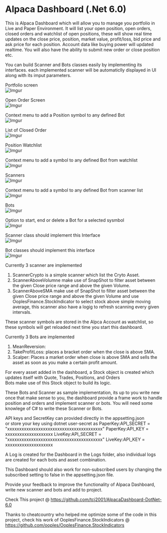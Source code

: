 ﻿# Alpaca Dashboard (.Net 6.0)

This is Alpaca Dashboard which will allow you to manage you portfolio in Live and Paper Environment. It will list your open position, open orders, closed orders and watchlist of open positions, these will show real time updates on the close price, position, market value, profit/loss, bid price and ask price for each position.
Account data like buying power will updated realtime. You will also have the ability to submit new order or close position etc.  

You can build Scanner and Bots classes easily by implementing its interfaces. each implemented scanner will be automaticlly displayed in UI along with its imput parameters.  

Portfolio screen  
![Imgur](https://i.imgur.com/y3wP9d4.png)

Open Order Screen  
![Imgur](https://i.imgur.com/ZP09z3B.png)

Context menu to add a Position symbol to any defined Bot  
![Imgur](https://i.imgur.com/KQvGIRi.png)


List of Closed Order  
![Imgur](https://i.imgur.com/KCeNEk8.png)

Position Watchlist  
![Imgur](https://i.imgur.com/XXvzkRg.png)

Context menu to add a symbol to any defined Bot from watchlist  
![Imgur](https://i.imgur.com/coNxk4v.png)

Scanners  
![Imgur](https://i.imgur.com/5cdraN1.png)

Context menu to add a symbol to any defined Bot from scanner list  
![Imgur](https://i.imgur.com/6VXCOa0.png)

Bots  
![Imgur](https://i.imgur.com/L1HRD59.png)

Option to start, end or delete a Bot for a selected sysmbol  
![Imgur](https://i.imgur.com/CKCOqAq.png)

Scanner class should implement this Interface  
![Imgur](https://i.imgur.com/PZOUj45.png)

Bot classes should implement this interface  
![Imgur](https://i.imgur.com/JjXiCMO.png)

Currently 3 scanner are implemented
1. ScannerCrypto is a simple scanner which list the Cryto Asset.  
2. ScannerAboveVolumne make use of SnapShot to filter asset between the given Close price range and above the given Volume.  
3. ScannerAboveSMA make use of SnapShot to filter asset between the given Close price range and above the given Volume and use OoplesFinance.StockIndicator to select stock above simple moving average, this scanner also have a logig to refresh scanning every given intervals.  

These scanner symbols are stored in the Alpca Account as watchlist, so these symbols will get reloaded next time you start this dashboard.  


Currently 3 Bots are implemented
1. MeanReversion: 
2. TakeProfitLoss: places a bracket order when the close is above SMA.  
3. Scalper: Places a market order when close is above SMA and sells the asset as soon as you make a certain profit amount.  

For every asset added in the dashboard, a Stock object is created which updates itself with Quote, Trades, Positions, and Orders  
Bots make use of this Stock object to build its logic.

These Bots and Scanner as sample implementation, its up to you write new once that make sense to you, the dashboard provide a frame work to handle position and orders and implement scanner or bots.
You will need some knowlege of C# to write these Scanner or Bots.

API keys and SecretKey can provided directly in the appsetting.json  
or store your key using dotnet user-secret as
PaperKey:API_SECRET = "xxxxxxxxxxxxxxxxxxxxxxxxxxxxxxxxxxxxxxxx"
PaperKey:API_KEY = xxxxxxxxxxxxxxxxxxxx
LiveKey:API_SECRET =  "xxxxxxxxxxxxxxxxxxxxxxxxxxxxxxxxxxxxxxxx"
LiveKey:API_KEY = xxxxxxxxxxxxxxxxxxxx 

A Log is created for the Dashboard in the Logs folder, also individual logs are created for each bots and asset combination.  

This Dashboard should also work for non-subscribed users by changing the subscribed setting to false in the appsetting.json file.  

Provide your feedback to improve the functionality of Alpaca Dashboard, write new scanner and bots and add to project.    

Check This project @ https://github.com/tcj2001/AlpacaDashboard-DotNet-6.0

Thanks to cheatcountry who helped me optimize some of the code in this project, check his work of OoplesFinance.StockIndicators @ https://github.com/ooples/OoplesFinance.StockIndicators 
 

